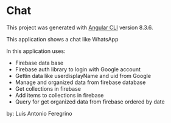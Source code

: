 # Chat

This project was generated with [Angular CLI](https://github.com/angular/angular-cli) version 8.3.6.

This application shows a chat like WhatsApp

In this application uses:
- Firebase data base
- Firebase auth library to login with Google account
- Gettin data like userdisplayName and uid from Google
- Manage and organized data from firebase database
- Get collections in firebase
- Add items to collections in firebase
- Query for get organized data from firebase ordered by date

by: Luis Antonio Feregrino
